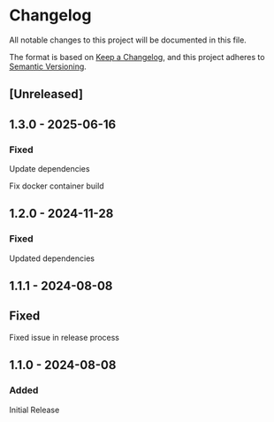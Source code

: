 # Changelog

All notable changes to this project will be documented in this file.

The format is based on [Keep a Changelog](https://keepachangelog.com/en/1.0.0/),
and this project adheres to [Semantic Versioning](https://semver.org/spec/v2.0.0.html).

## [Unreleased]

## 1.3.0 - 2025-06-16

### Fixed

Update dependencies

Fix docker container build

## 1.2.0 - 2024-11-28

### Fixed

Updated dependencies

## 1.1.1 - 2024-08-08

## Fixed

Fixed issue in release process

## 1.1.0 - 2024-08-08

### Added

Initial Release
